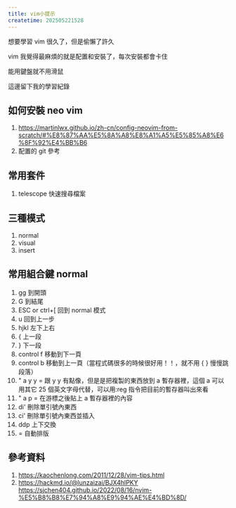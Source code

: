 ```yaml
---
title: vim小提示
createtime: 202505221528
---
```


想要學習 vim 很久了，但是偷懶了許久

vim 我覺得最麻煩的就是配置和安裝了，每次安裝都會卡住

能用鍵盤就不用滑鼠

這邊留下我的學習紀錄

## 如何安裝 neo vim

1. https://martinlwx.github.io/zh-cn/config-neovim-from-scratch/#%E8%87%AA%E5%8A%A8%E8%A1%A5%E5%85%A8%E6%8F%92%E4%BB%B6
2. 配置的 git 參考

## 常用套件

1. telescope 快速搜尋檔案

## 三種模式

1. normal
2. visual
3. insert

## 常用組合鍵 normal

1. gg 到開頭
2. G 到結尾
3. ESC or ctrl+[ 回到 normal 模式
4. u 回到上一步
5. hjkl 左下上右
6. { 上一段
7. } 下一段
8. control f 移動到下一頁
9. control b 移動到上一頁（當程式碼很多的時候很好用！！，就不用 { } 慢慢跳段落）
10. " a y y = 跟 y y 有點像，但是是把複製的東西放到 a 暫存器裡，這個 a 可以用其它 25 個英文字母代替，可以用:reg 指令把目前的暫存器叫出來看
11. " a p = 在游標之後貼上 a 暫存器裡的內容
12. di' 刪除單引號內東西
13. ci' 刪除單引號內東西並插入
14. ddp 上下交換
15. = 自動排版

## 參考資料

1. https://kaochenlong.com/2011/12/28/vim-tips.html
2. https://hackmd.io/@lunzaizai/BJX4hlPKY
   https://sjchen404.github.io/2022/08/16/nvim-%E5%B8%B8%E7%94%A8%E9%94%AE%E4%BD%8D/
